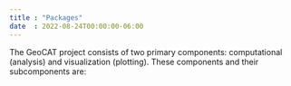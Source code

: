```yaml
---
title : "Packages"
date  : 2022-08-24T00:00:00-06:00
---
```


The GeoCAT project consists of two primary components: computational (analysis) and visualization (plotting). These components and their subcomponents are: